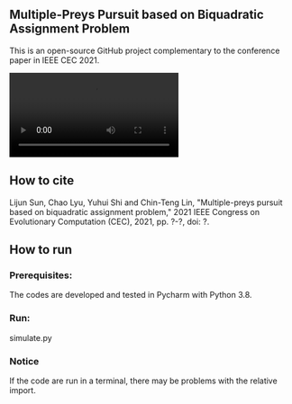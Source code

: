 
## Multiple-Preys Pursuit based on Biquadratic Assignment Problem

This is an open-source GitHub project complementary to the conference paper in
IEEE CEC 2021.

![Alt Text](./data/frames/out.mp4)


## How to cite

Lijun Sun, Chao Lyu, Yuhui Shi and Chin-Teng Lin, 
"Multiple-preys pursuit based on biquadratic assignment problem," 
2021 IEEE Congress on Evolutionary Computation (CEC), 2021, pp. ?-?, doi: ?.


## How to run
### Prerequisites: 

The codes are developed and tested in Pycharm with Python 3.8.

### Run:

simulate.py

### Notice
If the code are run in a terminal, there may be problems with the relative import.


